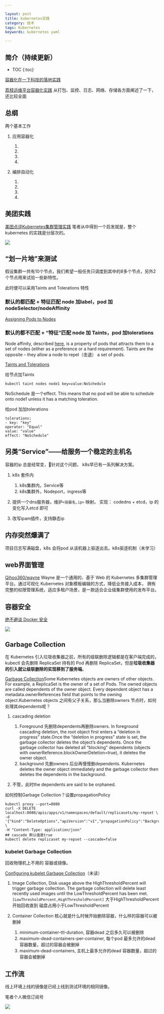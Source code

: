 ```yaml
---

layout: post
title: kubernetes实践
category: 技术
tags: Kubernetes
keywords: kubernetes yaml

---
```


## 简介（持续更新）

* TOC
{:toc}

[容器化在一下科技的落地实践](http://www.10tiao.com/html/217/201811/2649699541/1.html)

[荔枝运维平台容器化实践](https://mp.weixin.qq.com/s/Q4t5IptqQmQZ6z4vOIhcjQ) 从打包、监控、日志、网络、存储各方面阐述了一下，还比较全面

## 总纲

两个基本工作

1. 应用容器化

    1. 
    2. 
    3. 
    4. 
2. 编排自动化

    1. 
    2. 
    3. 
    4. 

## 美团实践

[美团点评Kubernetes集群管理实践](https://mp.weixin.qq.com/s/lYDYzEUlvXQhCO1xCJ7HAg) 笔者从中得到一个启发就是，整个kubernetes 的实践是分层次的。

![](/public/upload/kubernetes/meituan_kubernetes_practice.png)

## “划一片地”来测试

假设集群一共有10个节点，我们希望一般任务只调度到其中的8多个节点，另外2个节点用来试验一些新特性。

此时便可以采用Taints and Tolerations 特性

### 默认的都匹配 + 特征匹配 node 加label，pod 加nodeSelector/nodeAffinity

[Assigning Pods to Nodes](https://kubernetes.io/docs/concepts/configuration/assign-pod-node/#node-affinity-beta-feature)

### 默认的都不匹配 + “特征”匹配 node 加 Taints，pod 加tolerations

Node affinity, described [here](https://kubernetes.io/docs/concepts/configuration/assign-pod-node/#node-affinity-beta-feature), is a property of pods that attracts them to a set of nodes (either as a preference or a hard requirement). Taints are the opposite – they allow a node to repel（击退） a set of pods.

[Taints and Tolerations](https://kubernetes.io/docs/concepts/configuration/taint-and-toleration/)

给节点加Taints

    kubectl taint nodes node1 key=value:NoSchedule

 NoSchedule 是一个effect. This means that no pod will be able to schedule onto node1 unless it has a matching toleration.

给pod 加加tolerations

    tolerations:
    - key: "key"
    operator: "Equal"
    value: "value"
    effect: "NoSchedule"

## 另类“Service”——给服务一个稳定的主机名

容器的ip 总是经常变，针对这个问题， k8s早已有一系列解决方案。

1. k8s 套件内

    1. k8s集群内，Service等
    2. k8s集群外，Nodeport，ingress等
2. 提供一个dns服务器，维护`<容器名,ip>` 映射。 实现： codedns + etcd，ip 的变化写入etcd 即可
3. 改写ipam插件，支持静态ip

## 内存突然爆满了

项目日志写满磁盘，k8s 会将pod 从该机器上驱逐出去。k8s驱逐机制（未学习）


## web界面管理

[Qihoo360/wayne](https://github.com/Qihoo360/wayne) Wayne 是一个通用的、基于 Web 的 Kubernetes 多集群管理平台。通过可视化 Kubernetes 对象模板编辑的方式，降低业务接入成本， 拥有完整的权限管理系统，适应多租户场景，是一款适合企业级集群使用的发布平台。

## 容器安全

[绝不避谈 Docker 安全](https://mp.weixin.qq.com/s/IN_JJhg_oG7ILVjNj-UexA?)

![](/public/upload/kubernetes/container_security.png)


## Garbage Collection

在 Kubernetes 引入垃圾收集器之前，所有的级联删除逻辑都是在客户端完成的，kubectl 会先删除 ReplicaSet 持有的 Pod 再删除 ReplicaSet，但是**垃圾收集器的引入就让级联删除的实现移到了服务端**。

[Garbage Collection](https://kubernetes.io/docs/concepts/workloads/controllers/garbage-collection/)Some Kubernetes objects are owners of other objects. For example, a ReplicaSet is the owner of a set of Pods. The owned objects are called dependents of the owner object. Every dependent object has a metadata.ownerReferences field that points to the owning object.Kubernetes objects 之间有父子关系，那么当删除owners 节点时，如何处理其dependents呢？

1. cascading deletion

    1. Foreground 先删除dependents再删除owners. In foreground cascading deletion, the root object first enters a “deletion in progress” state.Once the “deletion in progress” state is set, the garbage collector deletes the object’s dependents. Once the garbage collector has deleted all “blocking” dependents (objects with ownerReference.blockOwnerDeletion=true), it deletes the owner object.
    2. background 先删owners 后台再慢慢删dependents. Kubernetes deletes the owner object immediately and the garbage collector then deletes the dependents in the background.
2. 不管，此时the dependents are said to be orphaned.

如何控制Garbage Collection？设置propagationPolicy

    kubectl proxy --port=8080
    curl -X DELETE localhost:8080/apis/apps/v1/namespaces/default/replicasets/my-repset \
    -d '{"kind":"DeleteOptions","apiVersion":"v1","propagationPolicy":"Background"}' \
    -H "Content-Type: application/json"
    ## cascade 默认值是true
    kubectl delete replicaset my-repset --cascade=false

### kubelet Garbage Collection

回收物理机上不用的 容器或镜像。

[Configuring kubelet Garbage Collection](https://kubernetes.io/docs/concepts/cluster-administration/kubelet-garbage-collection/)（未读）

1. Image Collection, Disk usage above the HighThresholdPercent will trigger garbage collection. The garbage collection will delete least recently used images until the LowThresholdPercent has been met. `[LowThresholdPercent,HighThresholdPercent]` 大于HighThresholdPercent 开始回收直到 磁盘占用小于LowThresholdPercent
2. Container Collection 核心就是什么时候开始删除容器，什么样的容器可以被删掉

    1. minimum-container-ttl-duration, 容器dead 之后多久可以被删除
    2. maximum-dead-containers-per-container, 每个pod 最多允许的dead 容器数量，超过的容器会被删掉
    3. maximum-dead-containers, 主机上最多允许的dead 容器数量，超过的容器会被删掉

## 工作流

线上环境上线的镜像是已经上线到测试环境的相同镜像。

笔者个人微信订阅号

![](/public/upload/qrcode_for_gh.jpg)

